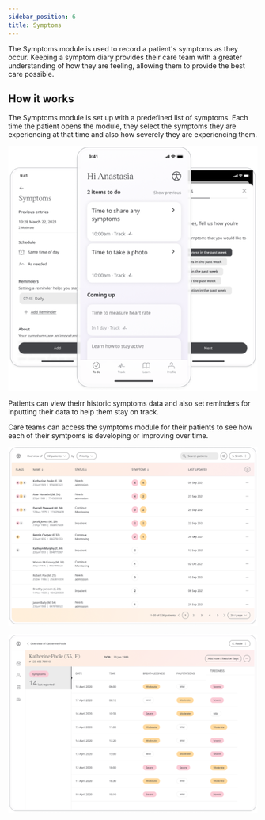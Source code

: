 ```yaml
---
sidebar_position: 6
title: Symptoms 
--- 
```


The Symptoms module is used to record a patient's symptoms as they occur. Keeping a symptom diary provides their care team with a greater understanding of how they are feeling, allowing them to provide the best care possible.

## How it works

The Symptoms module is set up with a predefined list of symptoms. Each time the patient opens the module, they select the symptoms they are experiencing at that time and also how severely they are experiencing them. 

![Symptoms in the Huma App](./assets/symptoms.png)

Patients can view theirr historic symptoms data and also set reminders for inputting their data to help them stay on track.

Care teams can access the symptoms module for their patients to see how each of their symtpoms is developing or improving over time.

![Symptoms in the Clinician Portal](./assets/cp-patient-list-symptoms.png)

![Symptoms in the Clinician Portal](./assets/cp-module-details-symptoms.png)
